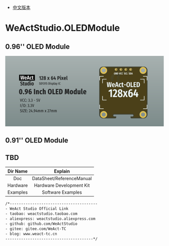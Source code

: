 * [中文版本](./README_zh.md)
# WeActStudio.OLEDModule
## 0.96'' OLED Module
![display](Images/1.png)
## 0.91'' OLED Module
## TBD  
|Dir Name|Explain|
| :--:|:--:|
|Doc|DataSheet/ReferenceManual|
|Hardware|Hardware Development Kit|
|Examples|Software Examples|

```
/*---------------------------------------
- WeAct Studio Official Link
- taobao: weactstudio.taobao.com
- aliexpress: weactstudio.aliexpress.com
- github: github.com/WeActStudio
- gitee: gitee.com/WeAct-TC
- blog: www.weact-tc.cn
---------------------------------------*/
```